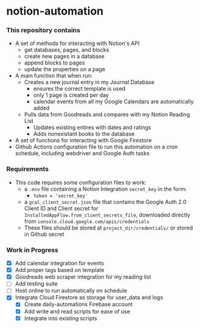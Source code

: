# notion-automation
 
### This repository contains
- A set of methods for interacting with Notion's API
  - get databases, pages, and blocks
  - create new pages in a database
  - append blocks to pages
  - update the properties on a page
- A main function that when run:
  - Creates a new journal entry in my Journal Database
    - ensures the correct template is used
    - only 1 page is created per day
    - calendar events from all my Google Calendars are automatically added
  - Pulls data from Goodreads and compares with my Notion Reading List
    - Updates existing entires with dates and ratings
    - Adds nonexistant books to the database
- A set of functions for interacting with Google Firestore
- Github Actions configuration file to run this automation on a cron schedule, including webdriver and Google Auth tasks


### Requirements
- This code requires some configuration files to work:
  - a `.env` file containing a Notion Integration `secret_key` in the form:
    - `token = 'secret_key'`
  - a `gcal_client_secret.json` file that contains the Google Auth 2.0 Client ID and Client secret for `InstalledAppFlow.from_client_secrets_file`, downloaded directly from `console.cloud.google.com/apis/credentials`
  - These files should be stored at `project_dir/credentials/` or stored in Github secret

### Work in Progress
- [x] Add calendar integration for events
- [x] Add proper tags based on template
- [x] Goodreads web scraper integration for my reading list
- [ ] Add testing suite
- [ ] Host online to run automatically on schedule
- [x] Integrate Cloud Firestore as storage for user_data and logs
  - [x] Create daily-automations Firebase account
  - [x] Add write and read scripts for ease of use
  - [x] Integrate into existing scripts
